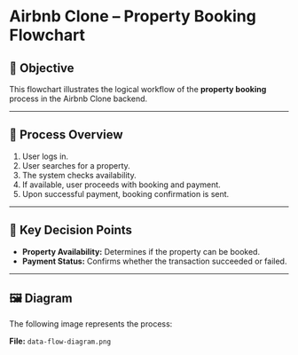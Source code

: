 # Airbnb Clone – Property Booking Flowchart

## 🎯 Objective
This flowchart illustrates the logical workflow of the **property booking** process in the Airbnb Clone backend.

---

## 🧠 Process Overview
1. User logs in.
2. User searches for a property.
3. The system checks availability.
4. If available, user proceeds with booking and payment.
5. Upon successful payment, booking confirmation is sent.

---

## 🔄 Key Decision Points
- **Property Availability:** Determines if the property can be booked.
- **Payment Status:** Confirms whether the transaction succeeded or failed.

---

## 🖼️ Diagram
The following image represents the process:

**File:** `data-flow-diagram.png`
